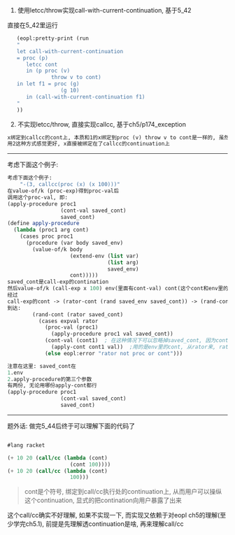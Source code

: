 1. 使用letcc/throw实现call-with-current-continuation, 基于5_42

直接在5_42里运行
```scheme
   (eopl:pretty-print (run
   " 
   let call-with-current-continuation
   = proc (p)
      letcc cont 
      in (p proc (v) 
              throw v to cont)
   in let f1 = proc (g) 
                 (g 10)
      in (call-with-current-continuation f1)
   "
   ))
```

2. 不实现letcc/throw, 直接实现callcc, 基于ch5/p174_exception

```scheme
x绑定到callcc的cont上, 本质和1的x绑定到proc (v) throw v to cont是一样的, 虽然实现的方式不一样
用2这种方式感觉更好, x直接被绑定在了callcc的continuation上
```


---

考虑下面这个例子:
```scheme
考虑下面这个例子:
    "-(3, callcc(proc (x) (x 100)))"
在value-of/k (proc-exp)得到proc-val后
调用这个proc-val, 即:
(apply-procedure proc1 
                 (cont-val saved_cont)
                 saved_cont)
(define apply-procedure
  (lambda (proc1 arg cont)
    (cases proc proc1
      (procedure (var body saved_env)
        (value-of/k body 
                    (extend-env (list var) 
                                (list arg)
                                saved_env)
                    cont)))))
saved_cont是call-exp的contination
然后value-of/k (call-exp x 100) env(里面有cont-val) cont(这个cont和env里的cont是同一个)
经过
call-exp的cont -> (rator-cont (rand saved_env saved_cont)) -> (rand-cont (rator saved_cont))
到达:
        (rand-cont (rator saved_cont)
          (cases expval rator
            (proc-val (proc1)
              (apply-procedure proc1 val saved_cont))
            (cont-val (cont1)  ; 在这种情况下可以忽略掉saved_cont, 因为cont-val里有continuation
              (apply-cont cont1 val))  ;用的是env里的cont, 从rator来, rator从env里找到
            (else eopl:error "rator not proc or cont")))
```
```scheme
注意在这里: saved_cont在
1.env 
2.apply-procedure的第三个参数
有两份, 无论用哪份apply-cont都行
(apply-procedure proc1 
                 (cont-val saved_cont)
                 saved_cont)
```

---

题外话: 做完5_44后终于可以理解下面的代码了
```scheme

#lang racket

(+ 10 20 (call/cc (lambda (cont) 
                    (cont 100))))
(+ 10 20 (call/cc (lambda (cont) 
                    100)))

```
> cont是个符号, 绑定到call/cc执行处的continuation上, 从而用户可以操纵这个continuation, 显式的把contination向用户暴露了出来

这个call/cc确实不好理解, 如果不实现一下, 而实现又依赖于对eopl ch5的理解(至少学完ch5.1), 前提是先理解透continuation是啥, 再来理解call/cc